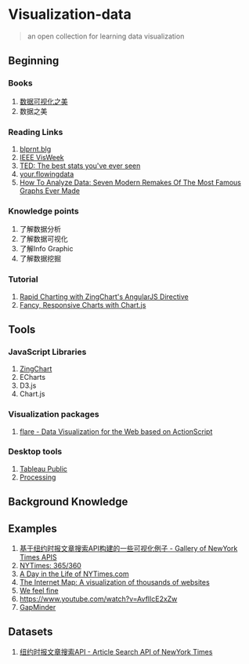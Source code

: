 # Visualization-data

> an open collection for learning data visualization

## Beginning

### Books

1. [数据可视化之美](http://book.douban.com/subject/6439420/)
2. 数据之美

### Reading Links

1. [blprnt.blg](http://blog.blprnt.com/)
2. [IEEE VisWeek](http://ieeevis.org/)
3. [TED: The best stats you've ever seen](http://www.ted.com/talks/hans_rosling_shows_the_best_stats_you_ve_ever_seen?language=en)
4. [your.flowingdata](http://your.flowingdata.com/)
5. [How To Analyze Data: Seven Modern Remakes Of The Most Famous Graphs Ever Made](http://blog.plot.ly/post/120532468127/how-to-analyze-data-seven-modern-remakes-of-the)

### Knowledge points
1. 了解数据分析
2. 了解数据可视化
3. 了解Info Graphic
4. 了解数据挖掘

### Tutorial

1. [Rapid Charting with ZingChart's AngularJS Directive](http://www.sitepoint.com/rapid-charting-zingcharts-angular-directive/)
2. [Fancy, Responsive Charts with Chart.js](http://www.sitepoint.com/fancy-responsive-charts-with-chart-js/)

## Tools

### JavaScript Libraries

1. [ZingChart](http://www.zingchart.com/)
2. ECharts
3. D3.js
4. Chart.js

### Visualization packages

1. [flare - Data Visualization for the Web based on ActionScript](http://flare.prefuse.org/)

### Desktop tools

1. [Tableau Public](https://public.tableau.com/s/)
2. [Processing](https://processing.org/)

## Background Knowledge



## Examples

1. [基于纽约时报文章搜索API构建的一些可视化例子 - Gallery of NewYork Times APIS](http://developer.nytimes.com/gallery)
2. [NYTimes: 365/360](https://www.flickr.com/photos/blprnt/sets/72157614008027965/with/3291244820/)
3. [A Day in the Life of NYTimes.com](http://bits.blogs.nytimes.com/2009/12/17/a-day-in-the-life-of-nytimescom/)
4. [The Internet Map: A visualization of thousands of websites](http://internet-map.net/)
5. [We feel fine](http://wefeelfine.org/)
6. https://www.youtube.com/watch?v=AvfIlcE2xZw
7. [GapMinder](http://www.gapminder.org/)

## Datasets

1. [纽约时报文章搜索API - Article Search API of NewYork Times](http://developer.nytimes.com/docs/article_search_api)